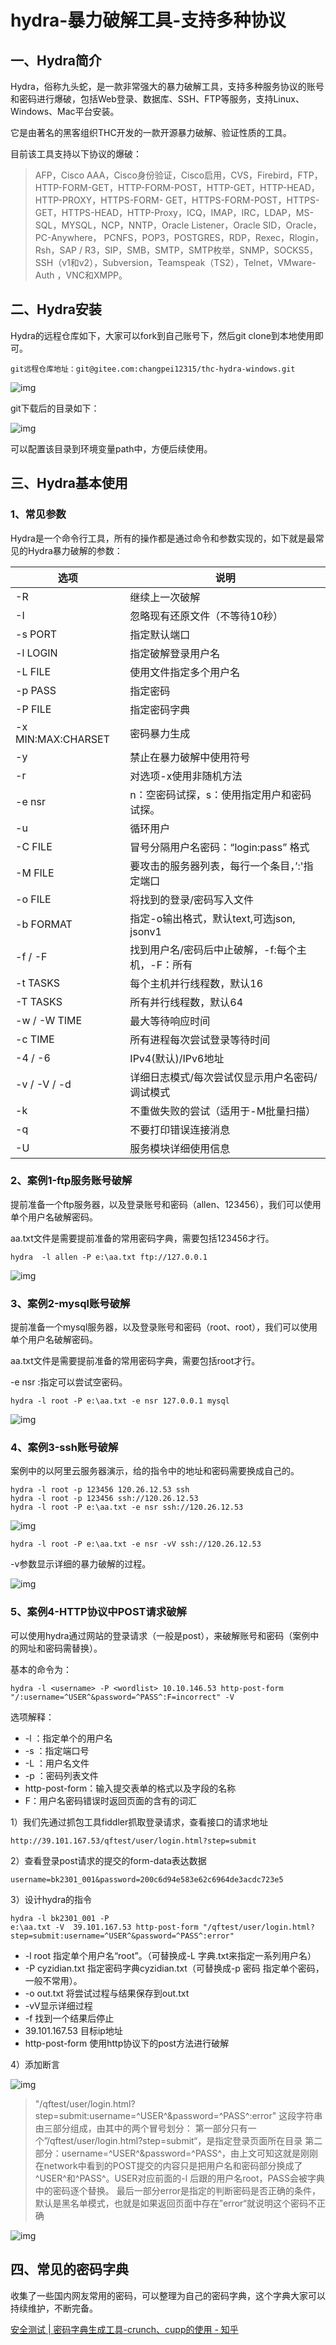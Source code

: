 # hydra-暴力破解工具-支持多种协议


<!--more-->

## 一、Hydra简介

Hydra，俗称九头蛇，是一款非常强大的暴力破解工具，支持多种服务协议的账号和密码进行爆破，包括Web登录、数据库、SSH、FTP等服务，支持Linux、Windows、Mac平台安装。

它是由著名的黑客组织THC开发的一款开源暴力破解、验证性质的工具。

目前该工具支持以下协议的爆破：

> AFP，Cisco AAA，Cisco身份验证，Cisco启用，CVS，Firebird，FTP，HTTP-FORM-GET，HTTP-FORM-POST，HTTP-GET，HTTP-HEAD，HTTP-PROXY，HTTPS-FORM- GET，HTTPS-FORM-POST，HTTPS-GET，HTTPS-HEAD，HTTP-Proxy，ICQ，IMAP，IRC，LDAP，MS-SQL，MYSQL，NCP，NNTP，Oracle Listener，Oracle SID，Oracle，PC-Anywhere， PCNFS，POP3，POSTGRES，RDP，Rexec，Rlogin，Rsh，SAP / R3，SIP，SMB，SMTP，SMTP枚举，SNMP，SOCKS5，SSH（v1和v2），Subversion，Teamspeak（TS2），Telnet，VMware-Auth ，VNC和XMPP。

## 二、Hydra安装

Hydra的远程仓库如下，大家可以fork到自己账号下，然后git clone到本地使用即可。

```text
git远程仓库地址：git@gitee.com:changpei12315/thc-hydra-windows.git
```

![img](./images/v2-f9346a386b7dee1fcbad4a01869af127_1440w.jpg)

git下载后的目录如下：

![img](./images/v2-8cdbc1213bf927538b5b07b12e1b47ea_1440w.jpg)

可以配置该目录到环境变量path中，方便后续使用。

## 三、Hydra基本使用

### 1、常见参数

Hydra是一个命令行工具，所有的操作都是通过命令和参数实现的，如下就是最常见的Hydra暴力破解的参数：

| 选项               | 说明                                             |
| ------------------ | ------------------------------------------------ |
| -R                 | 继续上一次破解                                   |
| -I                 | 忽略现有还原文件（不等待10秒）                   |
| -s PORT            | 指定默认端口                                     |
| -l LOGIN           | 指定破解登录用户名                               |
| -L FILE            | 使用文件指定多个用户名                           |
| -p PASS            | 指定密码                                         |
| -P FILE            | 指定密码字典                                     |
| -x MIN:MAX:CHARSET | 密码暴力生成                                     |
| -y                 | 禁止在暴力破解中使用符号                         |
| -r                 | 对选项-x使用非随机方法                           |
| -e nsr             | n：空密码试探，s：使用指定用户和密码试探。       |
| -u                 | 循环用户                                         |
| -C FILE            | 冒号分隔用户名密码：“login:pass” 格式            |
| -M FILE            | 要攻击的服务器列表，每行一个条目，’:'指定端口    |
| -o FILE            | 将找到的登录/密码写入文件                        |
| -b FORMAT          | 指定-o输出格式，默认text,可选json, jsonv1        |
| -f / -F            | 找到用户名/密码后中止破解，-f:每个主机，-F：所有 |
| -t TASKS           | 每个主机并行线程数，默认16                       |
| -T TASKS           | 所有并行线程数，默认64                           |
| -w / -W TIME       | 最大等待响应时间                                 |
| -c TIME            | 所有进程每次尝试登录等待时间                     |
| -4 / -6            | IPv4(默认)/IPv6地址                              |
| -v / -V / -d       | 详细日志模式/每次尝试仅显示用户名密码/调试模式   |
| -k                 | 不重做失败的尝试（适用于-M批量扫描）             |
| -q                 | 不要打印错误连接消息                             |
| -U                 | 服务模块详细使用信息                             |

### 2、案例1-ftp服务账号破解

提前准备一个ftp服务器，以及登录账号和密码（allen、123456），我们可以使用单个用户名破解密码。

aa.txt文件是需要提前准备的常用密码字典，需要包括123456才行。

```text
hydra  -l allen -P e:\aa.txt ftp://127.0.0.1
```

![img](./images/v2-a06ad0dfdaa9936fb5c6ad5f87152a52_1440w.jpg)

### 3、案例2-mysql账号破解

提前准备一个mysql服务器，以及登录账号和密码（root、root），我们可以使用单个用户名破解密码。

aa.txt文件是需要提前准备的常用密码字典，需要包括root才行。

-e nsr :指定可以尝试空密码。

```text
hydra -l root -P e:\aa.txt -e nsr 127.0.0.1 mysql 
```

![img](./images/v2-9bd104c7b2619957bda21bb1ea10492b_1440w.jpg)

### 4、案例3-ssh账号破解

案例中的以阿里云服务器演示，给的指令中的地址和密码需要换成自己的。

```text
hydra -l root -p 123456 120.26.12.53 ssh
hydra -l root -p 123456 ssh://120.26.12.53
hydra -l root -P e:\aa.txt -e nsr ssh://120.26.12.53
```

![img](./images/v2-c6f65bfe24f0ab2aac2463d9aba18292_1440w.jpg)

```text
hydra -l root -P e:\aa.txt -e nsr -vV ssh://120.26.12.53
```

-v参数显示详细的暴力破解的过程。

![img](./images/v2-6e12879f503082a7ea4d098892ee89de_1440w.jpg)

### 5、案例4-HTTP协议中POST请求破解

可以使用hydra通过网站的登录请求（一般是post），来破解账号和密码（案例中的网址和密码需替换）。

基本的命令为：

```text
hydra -l <username> -P <wordlist> 10.10.146.53 http-post-form "/:username=^USER^&password=^PASS^:F=incorrect" -V
```

选项解释：

- -l ：指定单个的用户名
- -s ：指定端口号
- -L ：用户名文件
- -p ：密码列表文件
- http-post-form：输入提交表单的格式以及字段的名称
- F：用户名密码错误时返回页面的含有的词汇

1）我们先通过抓包工具fiddler抓取登录请求，查看接口的请求地址

```text
http://39.101.167.53/qftest/user/login.html?step=submit
```

2）查看登录post请求的提交的form-data表达数据

```text
username=bk2301_001&password=200c6d94e583e62c6964de3acdc723e5
```

3）设计hydra的指令

```text
hydra -l bk2301_001 -P 
e:\aa.txt -V  39.101.167.53 http-post-form "/qftest/user/login.html?step=submit:username=^USER^&password=^PASS^:error"
```

- -l root 指定单个用户名“root”。（可替换成-L 字典.txt来指定一系列用户名）
- -P cyzidian.txt 指定密码字典cyzidian.txt（可替换成-p 密码 指定单个密码，一般不常用）。
- -o out.txt 将尝试过程与结果保存到out.txt
- -vV显示详细过程
- -f 找到一个结果后停止
- 39.101.167.53 目标ip地址
- http-post-form 使用http协议下的post方法进行破解

4）添加断言

![img](./images/v2-13170c58a21ac6b5d5c16cc846442015_1440w.jpg)

> "/qftest/user/login.html?step=submit:username=^USER^&password=^PASS^:error"
> 这段字符串由三部分组成，由其中的两个冒号划分：
> 第一部分只有一个”/qftest/user/login.html?step=submit“，是指定登录页面所在目录
> 第二部分：username=^USER^&password=^PASS^，由上文可知这就是刚刚在network中看到的POST提交的内容只是把用户名和密码部分换成了^USER^和^PASS^。USER对应前面的-l 后跟的用户名root，PASS会被字典中的密码逐个替换。
> 最后一部分error是指定的判断密码是否正确的条件，默认是黑名单模式，也就是如果返回页面中存在”error“就说明这个密码不正确

![img](./images/v2-f1e1b3377eff81ddc9ded5cbe3033b3d_1440w.jpg)

## 四、常见的密码字典

收集了一些国内网友常用的密码，可以整理为自己的密码字典，这个字典大家可以持续维护，不断完备。

[安全测试 | 密码字典生成工具-crunch、cupp的使用 - 知乎](https://zhuanlan.zhihu.com/p/652727968)

